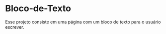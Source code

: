 # Bloco-de-Texto
Esse projeto consiste em uma página com um bloco de texto para o usuário escrever. 

